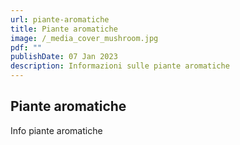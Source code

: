 ```yaml
---
url: piante-aromatiche
title: Piante aromatiche
image: /_media_cover_mushroom.jpg
pdf: ""
publishDate: 07 Jan 2023
description: Informazioni sulle piante aromatiche
---
```

## Piante aromatiche

Info piante aromatiche